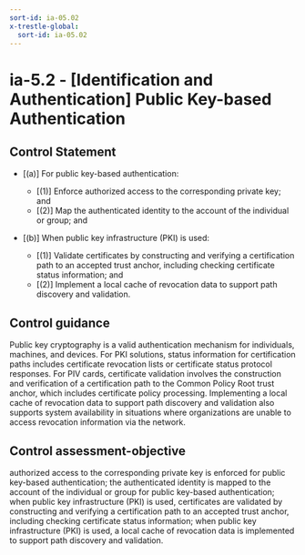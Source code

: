 ```yaml
---
sort-id: ia-05.02
x-trestle-global:
  sort-id: ia-05.02
---
```


# ia-5.2 - \[Identification and Authentication\] Public Key-based Authentication

## Control Statement

- \[(a)\] For public key-based authentication:

  - \[(1)\] Enforce authorized access to the corresponding private key; and
  - \[(2)\] Map the authenticated identity to the account of the individual or group; and

- \[(b)\] When public key infrastructure (PKI) is used:

  - \[(1)\] Validate certificates by constructing and verifying a certification path to an accepted trust anchor, including checking certificate status information; and
  - \[(2)\] Implement a local cache of revocation data to support path discovery and validation.

## Control guidance

Public key cryptography is a valid authentication mechanism for individuals, machines, and devices. For PKI solutions, status information for certification paths includes certificate revocation lists or certificate status protocol responses. For PIV cards, certificate validation involves the construction and verification of a certification path to the Common Policy Root trust anchor, which includes certificate policy processing. Implementing a local cache of revocation data to support path discovery and validation also supports system availability in situations where organizations are unable to access revocation information via the network.

## Control assessment-objective

authorized access to the corresponding private key is enforced for public key-based authentication;
the authenticated identity is mapped to the account of the individual or group for public key-based authentication;
when public key infrastructure (PKI) is used, certificates are validated by constructing and verifying a certification path to an accepted trust anchor, including checking certificate status information;
when public key infrastructure (PKI) is used, a local cache of revocation data is implemented to support path discovery and validation.
